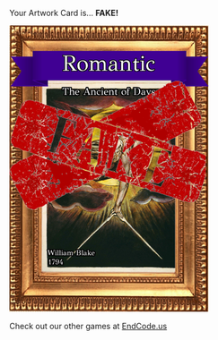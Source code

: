 Your Artwork Card is... 
  **FAKE!**
 
 ![alt text](ArtworThe_Ancient_of_Days_Fake[face,1].png?raw=true "Artwork Card")  
 
 
 
 
 
 Check out our other games at [EndCode.us](https://endcode.us/)